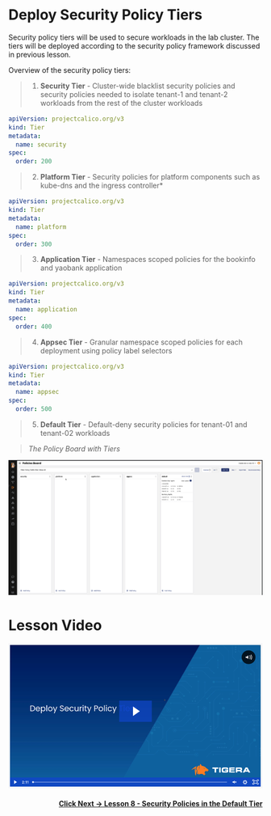 # Deploy Security Policy Tiers

Security policy tiers will be used to secure workloads in the lab cluster. The tiers will be deployed according to the security policy framework discussed in previous lesson. 

Overview of the security policy tiers:

>  01. **Security Tier** - Cluster-wide blacklist security policies and security policies needed to isolate tenant-1 and tenant-2 workloads from the rest of the cluster workloads 

```yaml
apiVersion: projectcalico.org/v3
kind: Tier
metadata:
  name: security
spec:
  order: 200
```

>  02. **Platform Tier** - Security policies for platform components such as kube-dns and the ingress controller*

```yaml
apiVersion: projectcalico.org/v3
kind: Tier
metadata:
  name: platform
spec:
  order: 300
  ```

>  03. **Application Tier** - Namespaces scoped policies for the bookinfo and yaobank application 

```yaml
apiVersion: projectcalico.org/v3
kind: Tier
metadata:
  name: application
spec:
  order: 400
 ```

>  04. **Appsec Tier** - Granular namespace scoped policies for each deployment using policy label selectors

```yaml
apiVersion: projectcalico.org/v3
kind: Tier
metadata:
  name: appsec
spec:
  order: 500
```

>  05. **Default Tier** - Default-deny security policies for tenant-01 and tenant-02 workloads


> *The Policy Board with Tiers*

![policies board](images/policiesboard.png)


# Lesson Video

[![deploy tiers](images/vdspt.png)](https://tigera.wistia.com/medias/9qdjr5onoj)


#### <div align="right">  [Click Next -> Lesson 8 - Security Policies in the Default Tier](https://github.com/tigera-cs/quickstart-self-service/blob/main/modules/security-policies-default-tier.md) </div>
